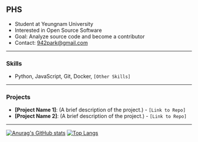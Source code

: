 ## PHS

- Student at Yeungnam University
- Interested in Open Source Software
- Goal: Analyze source code and become a contributor
- Contact: 942park@gmail.com

---

### Skills

- Python, JavaScript, Git, Docker, `[Other Skills]`

---

### Projects

- **[Project Name 1]**: (A brief description of the project.) - `[Link to Repo]`
- **[Project Name 2]**: (A brief description of the project.) - `[Link to Repo]`

---

[![Anurag's GitHub stats](https://github-readme-stats.vercel.app/api?username=moruraQ&show_icons=true&theme=radical&title_color=00FFFF&text_color=FFFFFF&icon_color=FFFF00)](https://github.com/anuraghazra/github-readme-stats)
[![Top Langs](https://github-readme-stats.vercel.app/api/top-langs/?username=moruraQ&layout=compact&theme=vision-friendly-dark&title_color=00FFFF&text_color=FFFFFF)](https://github.com/anuraghazra/github-readme-stats)
